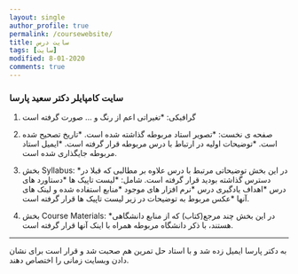 ```yaml
---
layout: single
author_profile: true
permalink: /coursewebsite/
title: سایت درس 
tags: [سایت]
modified: 8-01-2020
comments: true
---
```


### سایت کامپایلر دکتر سعید پارسا

1) گرافیکی:
    *تغیراتی اعم از رنگ و ... صورت گرفته است

2) صفحه ی نخست:
    *تصویر استاد مربوطه گذاشته شده است.
    *تاریخ تصحیح شده است.
    *توضیحات اولیه در ارتباط با درس مربوطه قرار گرفته است.
    *ایمیل استاد مربوطه جایگذاری شده است.

3) بخش Syllabus:
    *در این بخش توضیحاتی مرتبط با درس علاوه بر مطالبی که قبلا در دسترس گذاشته بودید قرار گرفته است. شامل:
        *لیست تاپیک ها
        *دستاورد های درس
        *اهداف یادگیری درس
        *نرم افزار های موجود
        *منابع استفاده شده و لینک های آنها
    *عکس مربوط به توضیحات در زیر لیست تاپیک ها قرار گرفته است.

4) بخش Course Materials:
    *در این بخش چند مرجع(کتاب) که از منابع دانشگاهی هستند، با ذکر دانشگاه مربوطه همراه با اینک آنها قرار گرفته است.


------------

به دکتر پارسا ایمیل زده شد و با استاد حل تمرین هم صحبت شد و قرار است برای نشان دادن وبسایت زمانی را اختصاص دهند.
